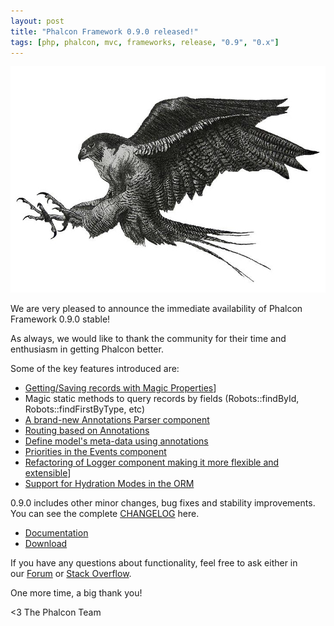 ```yaml
---
layout: post
title: "Phalcon Framework 0.9.0 released!"
tags: [php, phalcon, mvc, frameworks, release, "0.9", "0.x"]
---
```


![image](/assets/files/2013-02-05-phalcon-logo.jpg)

We are very pleased to announce the immediate availability of Phalcon Framework 0.9.0 stable!

As always, we would like to thank the community for their time and enthusiasm in getting Phalcon better.

<!--more-->
Some of the key features introduced are:

- [Getting/Saving records with Magic Properties](https://docs.phalconphp.com/latest/en/models#storing-related-records)]
- Magic static methods to query records by fields (Robots::findById, Robots::findFirstByType, etc)
- [A brand-new Annotations Parser component](https://docs.phalconphp.com/latest/en/annotations)
- [Routing based on Annotations](https://docs.phalconphp.com/latest/en/routing#annotations-router)
- [Define model's meta-data using annotations](https://docs.phalconphp.com/latest/en/models#annotations-strategy)
- [Priorities in the Events component](https://docs.phalconphp.com/latest/en/events#listener-priorities)
- [Refactoring of Logger component making it more flexible and extensible](https://docs.phalconphp.com/latest/en/logging)]
- [Support for Hydration Modes in the ORM](https://docs.phalconphp.com/latest/en/models#hydration-modes)

0.9.0 includes other minor changes, bug fixes and stability improvements. You can see the complete [CHANGELOG](https://github.com/phalcon/cphalcon/blob/0.9.0/CHANGELOG) here.

- [Documentation](https://docs.phalconphp.com/latest/en/)
- [Download](https://phalconphp.com/download)

If you have any questions about functionality, feel free to ask either in our [Forum](https://forum.phalconphp.com/) or [Stack Overflow](http://stackoverflow.com/questions/tagged/phalcon).

One more time, a big thank you!


<3 The Phalcon Team
